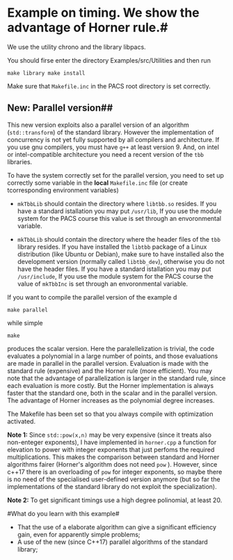 # Example on timing. We show the advantage of Horner rule.#

We use the utility chrono and the library libpacs.

You should firse enter the directory Examples/src/Utilities and then run

``
make library
make install
``

Make sure that ``Makefile.inc`` in the PACS root directory is set correctly.

## New: Parallel version##
This new version exploits also a parallel version of an algorithm
(``std::transform``) of the standard library. However the
implementation of concurrency is not yet fully supported by all
compilers and architecture. If you use gnu compilers, you must have
`g++` at least version 9. And, on intel or intel-compatible
architecture you need a recent version of the `tbb` libraries.

To have the system correctly set for the parallel version, you need to set up correctly
some variable in the **local** `Makefile.inc` file (or create tcorresponding environment variables)

* `mkTbbLib` should contain the directory where `libtbb.so`
resides. If you have a standard istallation you may put `/usr/lib`, If
you use the module system for the PACS course this value is set
through an envoronmental variable.

* `mkTbbLib` should contain the directory where the header files of
the `tbb` library resides. If you have installed the `libtbb` package
of a Linux distribution (like Ubuntu or Debian), make sure to have
installed also the development version (normally called `libtbb_dev`),
otherwise you do not have the header files.  If you have a standard
istallation you may put `/usr/include`, If you use the module system
for the PACS course the value of `mkTbbInc` is set through an
envoronmental variable.

If you want to compile the parallel version of the example d

    make parallel
    
while simple

    make 
    
produces the scalar version.  Here the paralellelization is trivial,
the code evaluates a polynomial in a large number of points, and those
evaluations are made in parallel in the parallel version. Evaluation
is made with the standard rule (expensive) and the Horner rule (more
efficient). You may note that the advantage of parallelization is
larger in the standard rule, since each evaluation is more costly. But
the Horner implementation is always faster that the standard one, both
in the scalar and in the parallel version. The advantage of Horner
increases as the polynomial degree increases. 


The Makefile has been set so that you always compile with optimization
activated.




**Note 1:** Since ``std::pow(x,n)`` may be very expensive (since it
treats also non-enteger exponents), I have implemented in
``horner.cpp`` a function for elevation to power with integer
exponents that just perfoms the required multiplications. This makes
the comparison between standard and Horner algorithms fairer (Horner's
algorithm does not need ``pow`` ). However, since c++17 there is an
overloading of ``pow`` for integer exponents, so maybe there is no
need of the specialised user-defined version anymore (but so far the
implementations of the standard library do not exploit the
specialization).

**Note 2:**  To get significant timings use a high degree polinomial, at least 20.

#What do you learn with this example#

- That the use of a elaborate algorithm can give a significant efficiency gain, even for apparently simple problems;
- A use of the new (since C++17) parallel algorithms of the standard library; 
